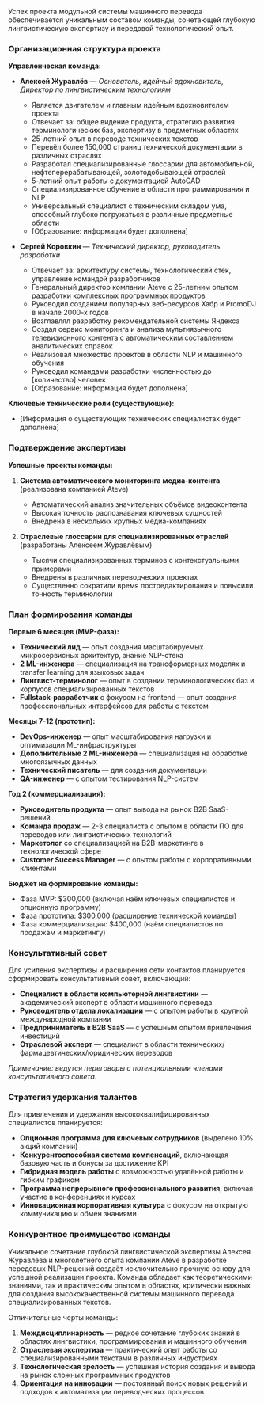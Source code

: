 Успех проекта модульной системы машинного перевода обеспечивается уникальным составом команды, сочетающей глубокую лингвистическую экспертизу и передовой технологический опыт.

### Организационная структура проекта

**Управленческая команда:**

- **Алексей Журавлёв** — _Основатель, идейный вдохновитель, Директор по лингвистическим технологиям_
    
    - Является двигателем и главным идейным вдохновителем проекта
    - Отвечает за: общее видение продукта, стратегию развития терминологических баз, экспертизу в предметных областях
    - 25-летний опыт в переводе технических текстов
    - Перевёл более 150,000 страниц технической документации в различных отраслях
    - Разработал специализированные глоссарии для автомобильной, нефтеперерабатывающей, золотодобывающей отраслей
    - 5-летний опыт работы с документацией AutoCAD
    - Специализированное обучение в области программирования и NLP
    - Универсальный специалист с техническим складом ума, способный глубоко погружаться в различные предметные области
    - [Образование: информация будет дополнена]
- **Сергей Коровкин** — _Технический директор, руководитель разработки_
    
    - Отвечает за: архитектуру системы, технологический стек, управление командой разработчиков
    - Генеральный директор компании Ateve с 25-летним опытом разработки комплексных программных продуктов
    - Руководил созданием популярных веб-ресурсов Хабр и PromoDJ в начале 2000-х годов
    - Возглавлял разработку рекомендательной системы Яндекса
    - Создал сервис мониторинга и анализа мультиязычного телевизионного контента с автоматическим составлением аналитических справок
    - Реализовал множество проектов в области NLP и машинного обучения
    - Руководил командами разработки численностью до [количество] человек
    - [Образование: информация будет дополнена]

**Ключевые технические роли (существующие):**

- [Информация о существующих технических специалистах будет дополнена]

### Подтверждение экспертизы

**Успешные проекты команды:**

1. **Система автоматического мониторинга медиа-контента** (реализована компанией Ateve)
    
    - Автоматический анализ значительных объёмов видеоконтента
    - Высокая точность распознавания ключевых сущностей
    - Внедрена в нескольких крупных медиа-компаниях
2. **Отраслевые глоссарии для специализированных отраслей** (разработаны Алексеем Журавлёвым)
    
    - Тысячи специализированных терминов с контекстуальными примерами
    - Внедрены в различных переводческих проектах
    - Существенно сократили время постредактирования и повысили точность терминологии

### План формирования команды

**Первые 6 месяцев (MVP-фаза):**

- **Технический лид** — опыт создания масштабируемых микросервисных архитектур, знание NLP-стека
- **2 ML-инженера** — специализация на трансформерных моделях и transfer learning для языковых задач
- **Лингвист-терминолог** — опыт в создании терминологических баз и корпусов специализированных текстов
- **Fullstack-разработчик** с фокусом на frontend — опыт создания профессиональных интерфейсов для работы с текстом

**Месяцы 7-12 (прототип):**

- **DevOps-инженер** — опыт масштабирования нагрузки и оптимизации ML-инфраструктуры
- **Дополнительные 2 ML-инженера** — специализация на обработке многоязычных данных
- **Технический писатель** — для создания документации
- **QA-инженер** — с опытом тестирования NLP-систем

**Год 2 (коммерциализация):**

- **Руководитель продукта** — опыт вывода на рынок B2B SaaS-решений
- **Команда продаж** — 2-3 специалиста с опытом в области ПО для переводов или лингвистических технологий
- **Маркетолог** со специализацией на B2B-маркетинге в технологической сфере
- **Customer Success Manager** — с опытом работы с корпоративными клиентами

**Бюджет на формирование команды:**

- Фаза MVP: $300,000 (включая наём ключевых специалистов и опционную программу)
- Фаза прототипа: $300,000 (расширение технической команды)
- Фаза коммерциализации: $400,000 (наём специалистов по продажам и маркетингу)

### Консультативный совет

Для усиления экспертизы и расширения сети контактов планируется сформировать консультативный совет, включающий:

- **Специалист в области компьютерной лингвистики** — академический эксперт в области машинного перевода
- **Руководитель отдела локализации** — с опытом работы в крупной международной компании
- **Предприниматель в B2B SaaS** — с успешным опытом привлечения инвестиций
- **Отраслевой эксперт** — специалист в области технических/фармацевтических/юридических переводов

_Примечание: ведутся переговоры с потенциальными членами консультативного совета._

### Стратегия удержания талантов

Для привлечения и удержания высококвалифицированных специалистов планируется:

- **Опционная программа для ключевых сотрудников** (выделено 10% акций компании)
- **Конкурентоспособная система компенсаций**, включающая базовую часть и бонусы за достижение KPI
- **Гибридная модель работы** с возможностью удалённой работы и гибким графиком
- **Программа непрерывного профессионального развития**, включая участие в конференциях и курсах
- **Инновационная корпоративная культура** с фокусом на открытую коммуникацию и обмен знаниями

### Конкурентное преимущество команды

Уникальное сочетание глубокой лингвистической экспертизы Алексея Журавлёва и многолетнего опыта компании Ateve в разработке передовых NLP-решений создаёт исключительно прочную основу для успешной реализации проекта. Команда обладает как теоретическими знаниями, так и практическим опытом в областях, критически важных для создания высококачественной системы машинного перевода специализированных текстов.

Отличительные черты команды:

1. **Междисциплинарность** — редкое сочетание глубоких знаний в областях лингвистики, программирования и машинного обучения
2. **Отраслевая экспертиза** — практический опыт работы со специализированными текстами в различных индустриях
3. **Технологическая зрелость** — успешная история создания и вывода на рынок сложных программных продуктов
4. **Ориентация на инновации** — постоянный поиск новых решений и подходов к автоматизации переводческих процессов